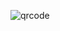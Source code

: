 ![qrcode](https://github.com/Raizes-Livres/QRCODE/assets/108043388/7cc9e8c3-0c51-4473-a311-f6fc4a0bbeae)
